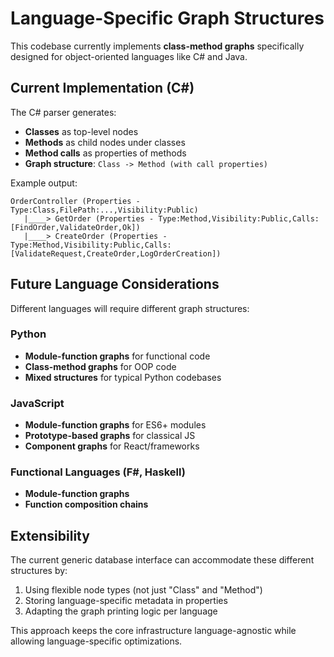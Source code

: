 # Language-Specific Graph Structures

This codebase currently implements **class-method graphs** specifically designed for object-oriented languages like C# and Java.

## Current Implementation (C#)

The C# parser generates:
- **Classes** as top-level nodes
- **Methods** as child nodes under classes  
- **Method calls** as properties of methods
- **Graph structure**: `Class -> Method (with call properties)`

Example output:
```
OrderController (Properties - Type:Class,FilePath:...,Visibility:Public)
   |____> GetOrder (Properties - Type:Method,Visibility:Public,Calls:[FindOrder,ValidateOrder,Ok])
   |____> CreateOrder (Properties - Type:Method,Visibility:Public,Calls:[ValidateRequest,CreateOrder,LogOrderCreation])
```

## Future Language Considerations

Different languages will require different graph structures:

### Python
- **Module-function graphs** for functional code
- **Class-method graphs** for OOP code  
- **Mixed structures** for typical Python codebases

### JavaScript
- **Module-function graphs** for ES6+ modules
- **Prototype-based graphs** for classical JS
- **Component graphs** for React/frameworks

### Functional Languages (F#, Haskell)
- **Module-function graphs**
- **Function composition chains**

## Extensibility

The current generic database interface can accommodate these different structures by:
1. Using flexible node types (not just "Class" and "Method")
2. Storing language-specific metadata in properties
3. Adapting the graph printing logic per language

This approach keeps the core infrastructure language-agnostic while allowing language-specific optimizations.
